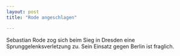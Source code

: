 ```yaml
---
layout: post
title: "Rode angeschlagen"

---
```


Sebastian Rode zog sich beim Sieg in Dresden eine Sprunggelenksverletzung zu. Sein Einsatz gegen Berlin ist fraglich.



